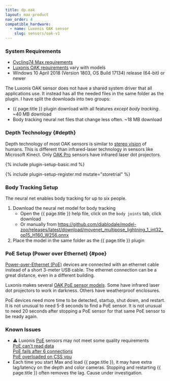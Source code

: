 ```yaml
---
title: dp.oak
layout: max-product
nav_order: 4
compatible_hardware:
  - name: Luxonis OAK sensor
    slug: sensors/oak-v1
---
```


### System Requirements

* [Cycling74 Max requirements](https://cycling74.com/products/max)
* [Luxonis OAK requirements](https://docs.luxonis.com/projects/hardware/en/latest/index.html)
  vary with models
* Windows 10 April 2018 (Version 1803, OS Build 17134) release (64-bit) or newer

The Luxonis OAK sensor does not have a shared system driver that all applications use.
It instead has all the needed files in the same folder as the plugin. I have split
the downloads into two groups:

* {{ page.title }} plugin download with all features _except body tracking_. ~40 MB download
* Body tracking neural net files that change less often. ~18 MB download

### Depth Technology {#depth}

Depth technology of most OAK sensors is similar to
[stereo vision](https://www.google.com/search?q=depth+through+stereo)
of humans. This is different than infrared-laser technology in sensors like Microsoft Kinect.
Only [OAK Pro](https://docs.luxonis.com/projects/hardware/en/latest/pages/articles/oak-s2.html#pro-version)
sensors have infrared laser dot projectors.

{% include plugin-setup-basic.md %}

{% include plugin-setup-register.md mutate="storetrial" %}

### Body Tracking Setup

The neural net enables body tracking for up to six people.

1. Download the neural net model for body tracking
   * Open the {{ page.title }} help file, click on the `body joints` tab, click download
   * Or manually from <https://github.com/diablodale/model-zoo/releases/latest/download/movenet_multipose_lightning_1_int32_op15_H160_W256.onnx>
2. Place the model in the same folder as the {{ page.title }} plugin

### PoE Setup (Power over Ethernet) {#poe}

[Power-over-Ethernet (PoE)](https://en.wikipedia.org/wiki/Power_over_Ethernet)
devices are connected with an ethernet cable instead of a short 3-meter USB cable.
The ethernet connection can be a great distance, even in a different building.

Luxonis makes several [OAK PoE sensor models](https://docs.luxonis.com/projects/hardware/en/latest/index.html#poe-designs).
Some have infrared laser dot projectors to work in darkness. Others have weatherproof enclosures.

PoE devices need more time to be detected, startup, shut down, and restart.
It is not unusual to need 5-8 seconds to find a PoE sensor.
It is not unusual to need 20 seconds after stopping a PoE sensor for that same PoE sensor to be ready again.

### Known Issues

* :warning: Luxonis [PoE](#poe) sensors may not meet some quality requirements  
  [PoE can't read data](https://github.com/luxonis/depthai-core/issues/406)  
  [PoE fails after 6 connections](https://github.com/luxonis/depthai-core/issues/415)  
  [PoE overloaded on CSS vpu](https://github.com/luxonis/depthai-core/issues/423)
* Each time you start Max and load {{ page.title }}, it may have extra lag/latency on
  the depth and color cameras. Stopping and restarting {{ page.title }} often removes the lag. Cause
  under investigation.
